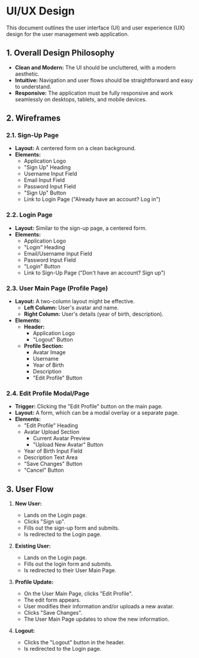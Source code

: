 # UI/UX Design

This document outlines the user interface (UI) and user experience (UX) design for the user management web application.

## 1. Overall Design Philosophy

- **Clean and Modern:** The UI should be uncluttered, with a modern aesthetic.
- **Intuitive:** Navigation and user flows should be straightforward and easy to understand.
- **Responsive:** The application must be fully responsive and work seamlessly on desktops, tablets, and mobile devices.

## 2. Wireframes

### 2.1. Sign-Up Page

- **Layout:** A centered form on a clean background.
- **Elements:**
  - Application Logo
  - "Sign Up" Heading
  - Username Input Field
  - Email Input Field
  - Password Input Field
  - "Sign Up" Button
  - Link to Login Page ("Already have an account? Log in")

### 2.2. Login Page

- **Layout:** Similar to the sign-up page, a centered form.
- **Elements:**
  - Application Logo
  - "Login" Heading
  - Email/Username Input Field
  - Password Input Field
  - "Login" Button
  - Link to Sign-Up Page ("Don't have an account? Sign up")

### 2.3. User Main Page (Profile Page)

- **Layout:** A two-column layout might be effective.
  - **Left Column:** User's avatar and name.
  - **Right Column:** User's details (year of birth, description).
- **Elements:**
  - **Header:**
    - Application Logo
    - "Logout" Button
  - **Profile Section:**
    - Avatar Image
    - Username
    - Year of Birth
    - Description
    - "Edit Profile" Button

### 2.4. Edit Profile Modal/Page

- **Trigger:** Clicking the "Edit Profile" button on the main page.
- **Layout:** A form, which can be a modal overlay or a separate page.
- **Elements:**
  - "Edit Profile" Heading
  - Avatar Upload Section
    - Current Avatar Preview
    - "Upload New Avatar" Button
  - Year of Birth Input Field
  - Description Text Area
  - "Save Changes" Button
  - "Cancel" Button

## 3. User Flow

1.  **New User:**

    - Lands on the Login page.
    - Clicks "Sign up".
    - Fills out the sign-up form and submits.
    - Is redirected to the Login page.

2.  **Existing User:**

    - Lands on the Login page.
    - Fills out the login form and submits.
    - Is redirected to their User Main Page.

3.  **Profile Update:**

    - On the User Main Page, clicks "Edit Profile".
    - The edit form appears.
    - User modifies their information and/or uploads a new avatar.
    - Clicks "Save Changes".
    - The User Main Page updates to show the new information.

4.  **Logout:**
    - Clicks the "Logout" button in the header.
    - Is redirected to the Login page.
